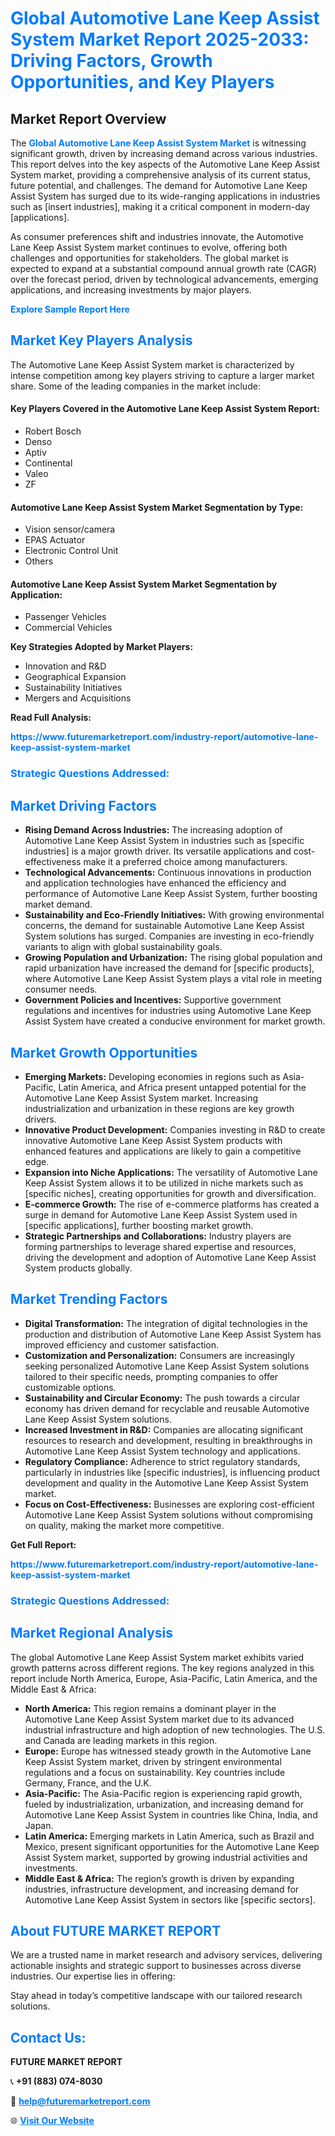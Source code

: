 <h1 style="color: #007BFF;">Global Automotive Lane Keep Assist System Market Report 2025-2033: Driving Factors, Growth Opportunities, and Key Players</h1>

<section id="overview">
<h2>Market Report Overview</h2>
<p>The <a href="https://www.futuremarketreport.com/industry-report/automotive-lane-keep-assist-system-market" style="color: #007BFF; text-decoration: none;"><strong>Global Automotive Lane Keep Assist System Market</strong></a> is witnessing significant growth, driven by increasing demand across various industries. This report delves into the key aspects of the Automotive Lane Keep Assist System market, providing a comprehensive analysis of its current status, future potential, and challenges. The demand for Automotive Lane Keep Assist System has surged due to its wide-ranging applications in industries such as [insert industries], making it a critical component in modern-day [applications].</p>
<p>As consumer preferences shift and industries innovate, the Automotive Lane Keep Assist System market continues to evolve, offering both challenges and opportunities for stakeholders. The global market is expected to expand at a substantial compound annual growth rate (CAGR) over the forecast period, driven by technological advancements, emerging applications, and increasing investments by major players.</p>
</section>

<section id="overview">
<p><a href="https://www.futuremarketreport.com/request-sample/reportId=48182" style="color: #007BFF; text-decoration: none;"><strong>Explore Sample Report Here</strong></a></p>
</section>

<section id="key-players">
<h2 style="color: #007BFF;">Market Key Players Analysis</h2>
<p>The Automotive Lane Keep Assist System market is characterized by intense competition among key players striving to capture a larger market share. Some of the leading companies in the market include:</p>
<h4>Key Players Covered in the Automotive Lane Keep Assist System Report:</h4>
<ul><li>Robert Bosch</li><li>Denso</li><li>Aptiv</li><li>Continental</li><li>Valeo</li><li>ZF</li></ul>
<h4>Automotive Lane Keep Assist System Market Segmentation by Type:</h4>
<ul><li>Vision sensor/camera</li><li>EPAS Actuator</li><li>Electronic Control Unit</li><li>Others</li></ul>

<h4>Automotive Lane Keep Assist System Market Segmentation by Application:</h4>
<ul><li>Passenger Vehicles</li><li>Commercial Vehicles</li></ul>
<p><strong>Key Strategies Adopted by Market Players:</strong></p>
<ul>
<li>Innovation and R&D</li>
<li>Geographical Expansion</li>
<li>Sustainability Initiatives</li>
<li>Mergers and Acquisitions</li>
</ul>
</section>

<section>
<p><strong>Read Full Analysis: </strong></p><a href="https://www.futuremarketreport.com/industry-report/automotive-lane-keep-assist-system-market" style="color: #007BFF; text-decoration: none;"><strong>https://www.futuremarketreport.com/industry-report/automotive-lane-keep-assist-system-market</strong></a>
<h3 style="color: #007BFF;">Strategic Questions Addressed:</h3>
</section>

<section id="driving-factors">
<h2 style="color: #007BFF;">Market Driving Factors</h2>
<ul>
<li><strong>Rising Demand Across Industries:</strong> The increasing adoption of Automotive Lane Keep Assist System in industries such as [specific industries] is a major growth driver. Its versatile applications and cost-effectiveness make it a preferred choice among manufacturers.</li>
<li><strong>Technological Advancements:</strong> Continuous innovations in production and application technologies have enhanced the efficiency and performance of Automotive Lane Keep Assist System, further boosting market demand.</li>
<li><strong>Sustainability and Eco-Friendly Initiatives:</strong> With growing environmental concerns, the demand for sustainable Automotive Lane Keep Assist System solutions has surged. Companies are investing in eco-friendly variants to align with global sustainability goals.</li>
<li><strong>Growing Population and Urbanization:</strong> The rising global population and rapid urbanization have increased the demand for [specific products], where Automotive Lane Keep Assist System plays a vital role in meeting consumer needs.</li>
<li><strong>Government Policies and Incentives:</strong> Supportive government regulations and incentives for industries using Automotive Lane Keep Assist System have created a conducive environment for market growth.</li>
</ul>
</section>

<section id="growth-opportunities">
<h2 style="color: #007BFF;">Market Growth Opportunities</h2>
<ul>
<li><strong>Emerging Markets:</strong> Developing economies in regions such as Asia-Pacific, Latin America, and Africa present untapped potential for the Automotive Lane Keep Assist System market. Increasing industrialization and urbanization in these regions are key growth drivers.</li>
<li><strong>Innovative Product Development:</strong> Companies investing in R&D to create innovative Automotive Lane Keep Assist System products with enhanced features and applications are likely to gain a competitive edge.</li>
<li><strong>Expansion into Niche Applications:</strong> The versatility of Automotive Lane Keep Assist System allows it to be utilized in niche markets such as [specific niches], creating opportunities for growth and diversification.</li>
<li><strong>E-commerce Growth:</strong> The rise of e-commerce platforms has created a surge in demand for Automotive Lane Keep Assist System used in [specific applications], further boosting market growth.</li>
<li><strong>Strategic Partnerships and Collaborations:</strong> Industry players are forming partnerships to leverage shared expertise and resources, driving the development and adoption of Automotive Lane Keep Assist System products globally.</li>
</ul>
</section>

<section id="trending-factors">
<h2 style="color: #007BFF;">Market Trending Factors</h2>
<ul>
<li><strong>Digital Transformation:</strong> The integration of digital technologies in the production and distribution of Automotive Lane Keep Assist System has improved efficiency and customer satisfaction.</li>
<li><strong>Customization and Personalization:</strong> Consumers are increasingly seeking personalized Automotive Lane Keep Assist System solutions tailored to their specific needs, prompting companies to offer customizable options.</li>
<li><strong>Sustainability and Circular Economy:</strong> The push towards a circular economy has driven demand for recyclable and reusable Automotive Lane Keep Assist System solutions.</li>
<li><strong>Increased Investment in R&D:</strong> Companies are allocating significant resources to research and development, resulting in breakthroughs in Automotive Lane Keep Assist System technology and applications.</li>
<li><strong>Regulatory Compliance:</strong> Adherence to strict regulatory standards, particularly in industries like [specific industries], is influencing product development and quality in the Automotive Lane Keep Assist System market.</li>
<li><strong>Focus on Cost-Effectiveness:</strong> Businesses are exploring cost-efficient Automotive Lane Keep Assist System solutions without compromising on quality, making the market more competitive.</li>
</ul>
</section>

<section>
<p><strong>Get Full Report: </strong></p><a href="https://www.futuremarketreport.com/industry-report/automotive-lane-keep-assist-system-market" style="color: #007BFF; text-decoration: none;"><strong>https://www.futuremarketreport.com/industry-report/automotive-lane-keep-assist-system-market</strong></a>
<h3 style="color: #007BFF;">Strategic Questions Addressed:</h3>
</section>


<section id="regional-analysis">
<h2 style="color: #007BFF;">Market Regional Analysis</h2>
<p>The global Automotive Lane Keep Assist System market exhibits varied growth patterns across different regions. The key regions analyzed in this report include North America, Europe, Asia-Pacific, Latin America, and the Middle East & Africa:</p>
<ul>
<li><strong>North America:</strong> This region remains a dominant player in the Automotive Lane Keep Assist System market due to its advanced industrial infrastructure and high adoption of new technologies. The U.S. and Canada are leading markets in this region.</li>
<li><strong>Europe:</strong> Europe has witnessed steady growth in the Automotive Lane Keep Assist System market, driven by stringent environmental regulations and a focus on sustainability. Key countries include Germany, France, and the U.K.</li>
<li><strong>Asia-Pacific:</strong> The Asia-Pacific region is experiencing rapid growth, fueled by industrialization, urbanization, and increasing demand for Automotive Lane Keep Assist System in countries like China, India, and Japan.</li>
<li><strong>Latin America:</strong> Emerging markets in Latin America, such as Brazil and Mexico, present significant opportunities for the Automotive Lane Keep Assist System market, supported by growing industrial activities and investments.</li>
<li><strong>Middle East & Africa:</strong> The region’s growth is driven by expanding industries, infrastructure development, and increasing demand for Automotive Lane Keep Assist System in sectors like [specific sectors].</li>
</ul>
</section>

<footer>
<h2 style="color: #007BFF;">About FUTURE MARKET REPORT</h2>
<p>We are a trusted name in market research and advisory services, delivering actionable insights and strategic support to businesses across diverse industries. Our expertise lies in offering:</p>

<p>Stay ahead in today’s competitive landscape with our tailored research solutions.</p>

<h2 style="color: #007BFF;">Contact Us:</h2>
<p><strong>FUTURE MARKET REPORT</strong></p>
<p>📞 <strong>+91 (883) 074-8030</strong></p>
<p>📧 <strong><a href="mailto:help@futuremarketreport.com" style="color: #007BFF;">help@futuremarketreport.com</a></strong></p>
<p>🌐 <strong><a href="https://www.futuremarketreport.com/" style="color: #007BFF;">Visit Our Website</a></strong></p>
</footer>